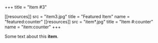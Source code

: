 +++
title = "Item #3"

[[resources]]
src = "item3.jpg"
title = "Featured Item"
name = "featured:counter"
[[resources]]
src = "item*.jpg"
title = "Item #:counter"
name = "item:counter"
+++



Some text about this **item**.